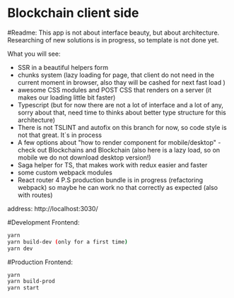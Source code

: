 # Blockchain client side

#Readme:
This app is not about interface beauty, but about architecture. Researching of new solutions is in progress, so template is not done yet.

What you will see:
- SSR in a beautiful helpers form 
- chunks system (lazy loading for page, that client do not need in the current moment in browser, also thay will be cashed for next fast load )
- awesome CSS modules and POST CSS that renders on a server (it makes our loading little bit faster)
- Typescript (but for now there are not a lot of interface and a lot of any, sorry about that, need time to thinks about better type structure for this architecture)
- There is not TSLINT and autofix on this branch for now, so code style is not that great. It`s in process
- A few options about "how to render component for mobile/desktop" - check out Blockchains and Blockchain (also here is a lazy load, so on mobile we do not download desktop version!)
- Saga helper for TS, that makes work with redux easier and faster
- some custom webpack modules
- React router 4
P.S production bundle is in progress (refactoring webpack) so maybe he can work no that correctly as expected (also with routes)


address: http://localhost:3030/

#Development
Frontend:
```sh
yarn
yarn build-dev (only for a first time)
yarn dev
```


#Production
Frontend:
```sh
yarn 
yarn build-prod
yarn start
```
